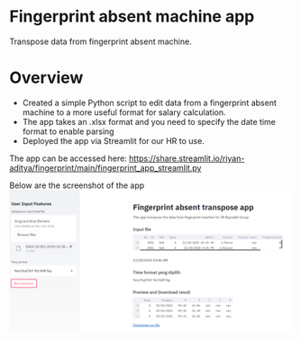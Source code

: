 # Fingerprint absent machine app
Transpose data from fingerprint absent machine.

# Overview
* Created a simple Python script to edit data from a fingerprint absent machine to a more useful format for salary calculation.
* The app takes an .xlsx format and you need to specify the date time format to enable parsing
* Deployed the app via Streamlit for our HR to use.

The app can be accessed here: https://share.streamlit.io/riyan-aditya/fingerprint/main/fingerprint_app_streamlit.py

Below are the screenshot of the app
![alt text](https://github.com/Riyan-Aditya/fingerprint/blob/main/app_demo_streamlit.PNG)





